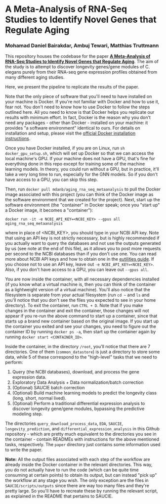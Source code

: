 # A Meta-Analysis of RNA-Seq Studies to Identify Novel Genes that Regulate Aging
### Mohamad Daniel Bairakdar, Ambuj Tewari, Matthias Truttmann

This repository houses the codebase for the paper [**A Meta-Analysis of RNA-Seq Studies to Identify Novel Genes that Regulate Aging**](https://www.sciencedirect.com/science/article/pii/S0531556523000281). The aim of the study is to attempt to discover longevity genes/gene modules of C. elegans purely from their RNA-seq gene expression profiles obtained from many different aging studies. 

Here, we present the pipeline to replicate the results of the paper. 

Note that the only piece of software that you'll need to have installed on your machine is Docker. If you're not familiar with Docker and how to use it, fear not. You don't need to know how to use Docker to follow the steps outlined here. All you need to know is that Docker helps you replicate our results with minimum effort. In fact, Docker is the reason why you don't need any packages - other than Docker - installed on your machine: it provides "a software environment" identical to ours. For details on installation and setup, please visit the [official Docker installation instructions](https://docs.docker.com/get-docker/). 

Once you have Docker installed, if you are on Linux, run `sh docker_gpu_setup.sh`, which will set up Docker so that we can access the local machine's GPU. If your machine does not have a GPU, that's fine for everything done in this repo except for training some of the machine learning models. In theory, you could run without a GPU, but in practice, it'll take a very long time to run, especially for the GNN models. So if you don't have access to a GPU, you can skip this step. 

Then, run `docker pull mdanb/aging_rna_seq_metaanalysis` to pull the Docker image associated with this project (you can think of the Docker image as the software environment that we created for the project). Next, start up the software environment (the "container" in Docker speak; once you "start up" a Docker image, it becomes a "container"):
```
docker run -it -e NCBI_API_KEY=<NCBI_KEY> --gpus all aging_rna_seq_metaanalysis
```
where in place of <NCBI_KEY>, you should type in your NCBI API key. Note that using an API key is not strictly necessary, but is highly recommended if you actually want to query the databases and not use the outputs generated by us (see note at the end of this file), as it allows you to post more requests per second to the NCBI databases than if you don't use one. You can read more about NCBI API keys and how to obtain one in the [eutilities guide](https://www.ncbi.nlm.nih.gov/books/NBK179288/). If you choose not to use an API key, leave out `-e NCBI_API_KEY=<NCBI_KEY>`. Also, if you don't have access to a GPU, you can leave out `--gpus all`. 

You are now inside the container, with all necessary dependencies installed (if you know what a virtual machine is, then you can think of the container as a lightweight version of a virtual machine). You'll also notice that the filesystem is separate from your actual filesystem (run `cd ~` and `ls` and you'll notice that you don't see the files you expected to see in your home directory). To exit the container, run `CTRL + D`. Note that if you make changes in the container and exit the container, those changes will not appear if you re-run the above command to start up a container, since that starts up a brand new container based on the original image. If you start up the container you exited and see your changes, you need to figure out the container ID by running `docker ps -a`, then start up the container again by running `docker start <CONTAINER_ID>`. 

Inside the container, in the directory `/root`, you'll notice that there are 7 directories. One of them (`common_datastore`) is just a directory to store some data, while 5 of these correspond to the "high-level" tasks that we need to perform:

1. Query (the NCBI databases), download, and process the gene expression data.
2. Exploratory Data Analysis + Data normalization/batch correction
3. (Optional) SAUCIE batch correction
4. (Optional) Build machine learning models to predict the longevity class (long, short, normal lived).
5. (Optional) Perform a traditional differential expression analysis to discover longevity gene/gene modules, bypassing the predictive modeling step. 

The directories `query_download_process_data`, `EDA`, `SAUCIE`, `longevity_prediction`, and `differential_expression_analysis` in this Github repository - which are pretty much equivalent to the directories you see in the container - contain READMEs with instructions for the above mentioned tasks, respectively. The `paper` directory just contains some information used to write the paper.

**Note:** All the output files associated with each step of the workflow are already inside the Docker container in the relevant directories. This way, you do not actually have to run the code (which can be quite time consuming at certain points) to obtain its output, but can instead "pick up" the workflow at any stage you wish. The only exception are the files in `SAUCIE/scripts/outputs` since there are way too many files and they're pretty large. So you'll have to recreate these by running the relevant script, as explained in the README that pertains to SAUCIE.  
